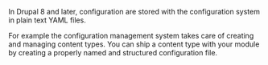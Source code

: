 In Drupal 8 and later, configuration are stored with the configuration system in plain text YAML files.

For example the configuration management system takes care of creating and managing content types. You can ship a content type with your module by creating a properly named and structured configuration file.